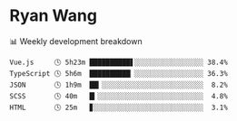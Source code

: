 # Ryan Wang

 <!-- waka-box start -->
📊 Weekly development breakdown
```text
Vue.js     🕓 5h23m ██████████▋░░░░░░░░░░░░░░░░░ 38.4%
TypeScript 🕓 5h6m  ██████████▏░░░░░░░░░░░░░░░░░ 36.3%
JSON       🕓 1h9m  ██▎░░░░░░░░░░░░░░░░░░░░░░░░░  8.2%
SCSS       🕓 40m   █▎░░░░░░░░░░░░░░░░░░░░░░░░░░  4.8%
HTML       🕓 25m   ▊░░░░░░░░░░░░░░░░░░░░░░░░░░░  3.1%
```
<!-- Powered by https://github.com/YouEclipse/waka-box-go . -->
<!-- waka-box end -->